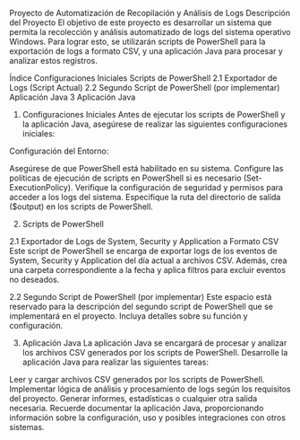 Proyecto de Automatización de Recopilación y Análisis de Logs
Descripción del Proyecto
El objetivo de este proyecto es desarrollar un sistema que permita la recolección y análisis automatizado de logs del sistema operativo Windows. Para lograr esto, se utilizarán scripts de PowerShell para la exportación de logs a formato CSV, y una aplicación Java para procesar y analizar estos registros.

Índice
Configuraciones Iniciales
Scripts de PowerShell
2.1 Exportador de Logs (Script Actual)
2.2 Segundo Script de PowerShell (por implementar)
Aplicación Java
3 Aplicación Java


1. Configuraciones Iniciales
Antes de ejecutar los scripts de PowerShell y la aplicación Java, asegúrese de realizar las siguientes configuraciones iniciales:

Configuración del Entorno:

Asegúrese de que PowerShell está habilitado en su sistema.
Configure las políticas de ejecución de scripts en PowerShell si es necesario (Set-ExecutionPolicy).
Verifique la configuración de seguridad y permisos para acceder a los logs del sistema.
Especifique la ruta del directorio de salida ($output) en los scripts de PowerShell.

2. Scripts de PowerShell

2.1 Exportador de Logs de System, Security y Application a Formato CSV
Este script de PowerShell se encarga de exportar logs de los eventos de System, Security y Application del día actual a archivos CSV. Además, crea una carpeta correspondiente a la fecha y aplica filtros para excluir eventos no deseados.

2.2 Segundo Script de PowerShell (por implementar)
Este espacio está reservado para la descripción del segundo script de PowerShell que se implementará en el proyecto. Incluya detalles sobre su función y configuración.

3. Aplicación Java
La aplicación Java se encargará de procesar y analizar los archivos CSV generados por los scripts de PowerShell. Desarrolle la aplicación Java para realizar las siguientes tareas:

Leer y cargar archivos CSV generados por los scripts de PowerShell.
Implementar lógica de análisis y procesamiento de logs según los requisitos del proyecto.
Generar informes, estadísticas o cualquier otra salida necesaria.
Recuerde documentar la aplicación Java, proporcionando información sobre la configuración, uso y posibles integraciones con otros sistemas.

